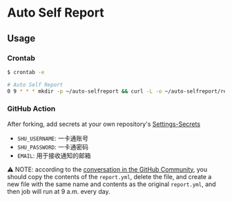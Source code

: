# Auto Self Report

## Usage

### Crontab
```bash
$ crontab -e

# Auto Self Report
0 9 * * * mkdir -p ~/auto-selfreport && curl -L -o ~/auto-selfreport/report https://github.com/mzz2017/auto-selfreport/releases/latest/download/auto-selfreport_linux_amd64 && chmod +x ~/auto-selfreport/report && ~/auto-selfreport/report -u your-username -p your-password -e your-email
```

### GitHub Action

After forking, add secrets at your own repository's <a href="../../settings/secrets">Settings-Secrets</a>

- `SHU_USERNAME`: 一卡通账号
- `SHU_PASSWORD`: 一卡通密码
- `EMAIL`: 用于接收通知的邮箱

⚠️ NOTE: according to the [conversation in the GitHub Community](https://github.community/t5/GitHub-Actions/Forked-repo-doesn-t-trigger-action/m-p/32575#M1189), you should copy the contents of the `report.yml`, delete the file, and create a new file with the same name and contents as the original `report.yml`, and then job will run at 9 a.m. every day.


